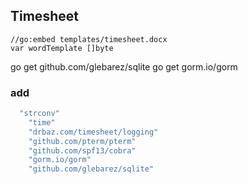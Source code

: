 ## Timesheet

```
//go:embed templates/timesheet.docx
var wordTemplate []byte
```

go get github.com/glebarez/sqlite
go get gorm.io/gorm

### add

``` go
  "strconv"
	"time"
	"drbaz.com/timesheet/logging"
	"github.com/pterm/pterm"
	"github.com/spf13/cobra"
	"gorm.io/gorm"
	"github.com/glebarez/sqlite"
```
	